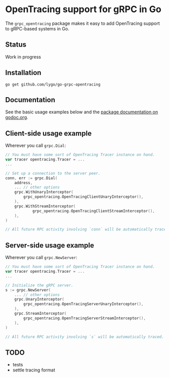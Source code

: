 # OpenTracing support for gRPC in Go

The `grpc_opentracing` package makes it easy to add OpenTracing support to gRPC-based
systems in Go.

## Status

Work in progress

## Installation

```
go get github.com/lygo/go-grpc-opentracing
```

## Documentation

See the basic usage examples below and the [package documentation on
godoc.org](https://godoc.org/github.com/lygo/go-grpc-opentracing).

## Client-side usage example

Wherever you call `grpc.Dial`:

```go
// You must have some sort of OpenTracing Tracer instance on hand.
var tracer opentracing.Tracer = ...
...

// Set up a connection to the server peer.
conn, err := grpc.Dial(
    address,
    ... // other options
    grpc.WithUnaryInterceptor(
        grpc_opentracing.OpenTracingClientUnaryInterceptor(),
    ),
    grpc.WithStreamInterceptor(
            grpc_opentracing.OpenTracingClientStreamInterceptor(),
    ),
)

// All future RPC activity involving `conn` will be automatically traced.
```

## Server-side usage example

Wherever you call `grpc.NewServer`:

```go
// You must have some sort of OpenTracing Tracer instance on hand.
var tracer opentracing.Tracer = ...
...

// Initialize the gRPC server.
s := grpc.NewServer(
    ... // other options
    grpc.UnaryInterceptor(
        grpc_opentracing.OpenTracingServerUnaryInterceptor(),
    ),
    grpc.StreamInterceptor(
        grpc_opentracing.OpenTracingServerStreamInterceptor(),
    ),
)

// All future RPC activity involving `s` will be automatically traced.
```
## TODO

 - tests
 - settle tracing format

